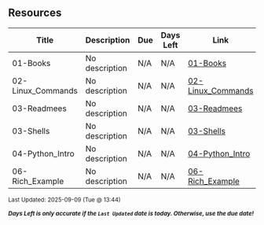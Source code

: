 ## Resources

| Title | Description | Due | Days Left | Link | Last Updated |
|-------|-------------|-----|-----------|------|---------------|
| 01-Books | No description | N/A | N/A | [01-Books](01-Books/) | 2024-12-07 |
| 02-Linux_Commands | No description | N/A | N/A | [02-Linux_Commands](02-Linux_Commands/) | 2024-12-07 |
| 03-Readmees | No description | N/A | N/A | [03-Readmees](03-Readmees/) | 2024-12-07 |
| 03-Shells | No description | N/A | N/A | [03-Shells](03-Shells/) | 2024-12-07 |
| 04-Python_Intro | No description | N/A | N/A | [04-Python_Intro](04-Python_Intro/) | 2024-12-07 |
| 06-Rich_Example | No description | N/A | N/A | [06-Rich_Example](06-Rich_Example/) | 2024-12-07 |

<sup>Last Updated: 2025-09-09 (Tue @ 13:44)</sup>

<sup>***Days Left is only accurate if the `Last Updated` date is today. Otherwise, use the due date!***</sup>